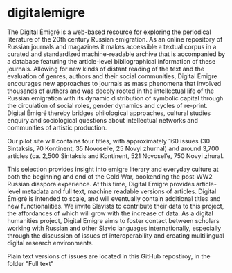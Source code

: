 # digitalemigre

The Digital Émigré is a web-based resource for exploring the periodical literature of the 20th century Russian emigration. As an online repository of Russian journals and magazines it makes accessible a textual corpus in a curated and standardized machine-readable archive that is accompanied by a database featuring the article-level bibliographical information of these journals. Allowing for new kinds of distant reading of the text and the evaluation of genres, authors and their social communities, Digital Emigre encourages new approaches to journals as mass phenomena that involved thousands of authors and was deeply rooted in the intellectual life of the Russian emigration with its dynamic distribution of symbolic capital through the circulation of social roles, gender dynamics and cycles of re-print. Digital Émigré thereby bridges philological approaches, cultural studies enquiry and sociological questions about intellectual networks and communities of artistic production. 

Our pilot site will contains four titles, with approximately 160 issues (30 Sintaksis, 70 Kontinent, 35 Novosel’e, 25 Novyi zhurnal) and around 3,700 articles (ca. 2,500 Sintaksis and Kontinent, 521 Novosel’e, 750 Novyi zhural. 

This selection provides insight into emigre literary and everyday culture at both the beginning and end of the Cold War, bookending the post-WW2 Russian diaspora experience. At this time, Digital Emigre provides article-level metadata and full text, machine readable versions of articles. Digital Émigré is intended to scale, and will eventually contain additional titles and new functionalities. We invite Slavists to contribute their data to this project, the affordances of which will grow with the increase of data. As a digital humanities project, Digital Emigre aims to foster contact between scholars working with Russian and other Slavic languages internationally, especially through the discussion of issues of interoperability and creating multilingual digital research environments.

Plain text versions of issues are located in this GitHub repostiroy, in the folder "Full text"

